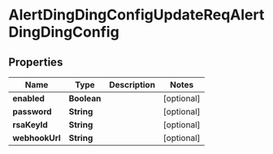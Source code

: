# AlertDingDingConfigUpdateReqAlertDingDingConfig

## Properties
Name | Type | Description | Notes
------------ | ------------- | ------------- | -------------
**enabled** | **Boolean** |  |  [optional]
**password** | **String** |  |  [optional]
**rsaKeyId** | **String** |  |  [optional]
**webhookUrl** | **String** |  |  [optional]
